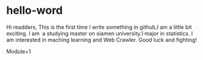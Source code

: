 # hello-word
Hi readders,
This is the first time I write something in github,I am a little bit exciting.
I am  a studying master on xiamen university.I major in statistics.
I am interested in maching learning and Web Crawler.
Good luck and fighting!

Module+1